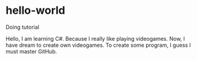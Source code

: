 # hello-world
Doing tutorial

Hello, I am learning C#. Because I really like playing videogames. Now, I have dream to create own videogames.
To create some program, I guess I must master GitHub.
